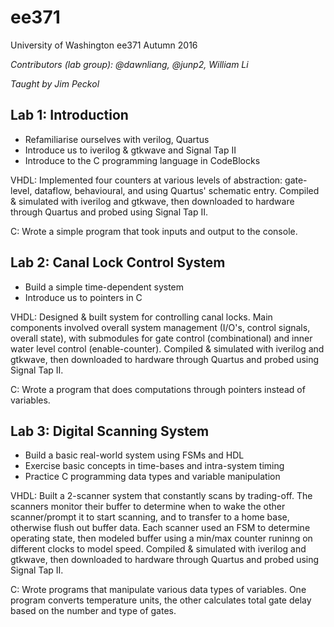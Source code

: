# ee371
University of Washington ee371 Autumn 2016

*Contributors (lab group): @dawnliang, @junp2, William Li*

*Taught by Jim Peckol*

## Lab 1: Introduction
- Refamiliarise ourselves with verilog, Quartus
- Introduce us to iverilog & gtkwave and Signal Tap II
- Introduce to the C programming language in CodeBlocks

VHDL: Implemented four counters at various levels of abstraction: gate-level, dataflow, behavioural, and using Quartus' schematic entry. Compiled & simulated with iverilog and gtkwave, then downloaded to hardware through Quartus and probed using Signal Tap II.

C: Wrote a simple program that took inputs and output to the console.

## Lab 2: Canal Lock Control System
- Build a simple time-dependent system
- Introduce us to pointers in C

VHDL: Designed & built system for controlling canal locks. Main components involved overall system management (I/O's, control signals, overall state), with submodules for gate control (combinational) and inner water level control (enable-counter). Compiled & simulated with iverilog and gtkwave, then downloaded to hardware through Quartus and probed using Signal Tap II.

C: Wrote a program that does computations through pointers instead of variables.

## Lab 3: Digital Scanning System
- Build a basic real-world system using FSMs and HDL
- Exercise basic concepts in time-bases and intra-system timing
- Practice C programming data types and variable manipulation

VHDL: Built a 2-scanner system that constantly scans by trading-off. The scanners monitor their buffer to determine when to wake the other scanner/prompt it to start scanning, and to transfer to a home base, otherwise flush out buffer data. Each scanner used an FSM to determine operating state, then modeled buffer using a min/max counter runinng on different clocks to model speed. Compiled & simulated with iverilog and gtkwave, then downloaded to hardware through Quartus and probed using Signal Tap II.

C: Wrote programs that manipulate various data types of variables. One program converts temperature units, the other calculates total gate delay based on the number and type of gates.